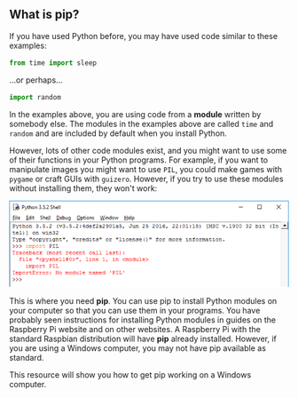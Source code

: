 ## What is pip?

If you have used Python before, you may have used code similar to these examples:

```python
from time import sleep
```

...or perhaps...

```python
import random
```

In the examples above, you are using code from a **module** written by somebody else. The modules in the examples above are called `time` and `random` and are included by default when you install Python.

However, lots of other code modules exist, and you might want to use some of their functions in your Python programs. For example, if you want to manipulate images you might want to use `PIL`, you could make games with `pygame` or craft GUIs with `guizero`. However, if you try to use these modules without installing them, they won't work:

![PIL not working](images/pil-doesnt-work.png)

This is where you need **pip**. You can use pip to install Python modules on your computer so that you can use them in your programs. You have probably seen instructions for installing Python modules in guides on the Raspberry Pi website and on other websites. A Raspberry Pi with the standard Raspbian distribution will have **pip** already installed. However, if you are using a Windows computer, you may not have pip available as standard.

This resource will show you how to get pip working on a Windows computer.

